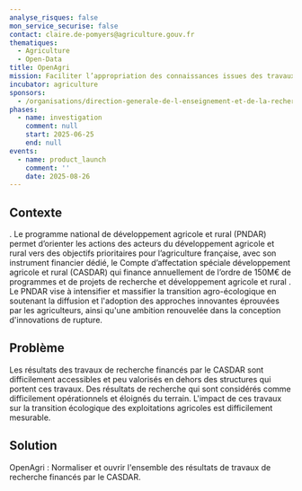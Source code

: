 ```yaml
---
analyse_risques: false
mon_service_securise: false
contact: claire.de-pomyers@agriculture.gouv.fr
thematiques:
  - Agriculture
  - Open-Data
title: OpenAgri
mission: Faciliter l’appropriation des connaissances issues des travaux de recherche, d'innovation et du développement agricole et rural par les acteurs du monde agricole
incubator: agriculture
sponsors:
  - /organisations/direction-generale-de-l-enseignement-et-de-la-recherche
phases:
  - name: investigation
    comment: null
    start: 2025-06-25
    end: null
events:
  - name: product_launch
    comment: ''
    date: 2025-08-26
---
```


## Contexte
.
Le programme national de développement agricole et rural (PNDAR) permet d’orienter les actions des acteurs du développement agricole et rural vers des objectifs prioritaires pour l’agriculture française, avec son instrument financier dédié, le Compte d’affectation spéciale développement agricole et rural (CASDAR) qui finance annuellement de l’ordre de 150M€ de programmes et de projets de recherche et développement agricole et rural .
Le PNDAR vise à intensifier et massifier la transition agro-écologique en soutenant la diffusion et l'adoption des approches innovantes éprouvées par les agriculteurs, ainsi qu'une ambition renouvelée dans la conception d'innovations de rupture.

## Problème

Les résultats des travaux de recherche financés par le CASDAR sont difficilement accessibles et peu valorisés en dehors des structures qui portent ces travaux. Des résultats de recherche qui sont considérés comme difficilement opérationnels et éloignés du terrain. L'impact de ces travaux sur la transition écologique des exploitations agricoles est difficilement mesurable.

## Solution

OpenAgri : Normaliser et ouvrir l'ensemble des résultats de travaux de recherche financés par le CASDAR.


